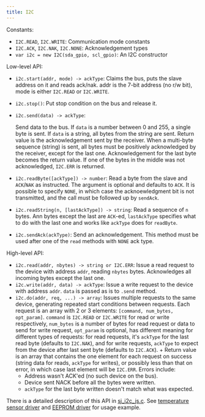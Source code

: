 ```yaml
---
title: I2C
---
```


Constants:

- `I2C.READ`, `I2C.WRITE`: Communication mode constants
- `I2C.ACK`, `I2C.NAK`, `I2C.NONE`: Acknowledgement types
- `var i2c = new I2C(sda_gpio, scl_gpio)`: An I2C constructor

Low-level API:

- `i2c.start(addr, mode) -> ackType`: Claims the bus, puts the slave address on
  it and reads ack/nak. addr is the 7-bit address (no r/w bit), mode is either
  `I2C.READ` or `I2C.WRITE`.
- `i2c.stop()`: Put stop condition on the bus and release it.
- `i2c.send(data) -> ackType`:

  Send data to the bus. If `data` is a number between 0 and 255, a single byte
  is sent. If `data` is a string, all bytes from the string are sent. Return
  value is the acknowledgement sent by the receiver. When a multi-byte sequence
  (string) is sent, all bytes must be positively acknowledged by the receiver,
  except for the last one. Acknowledgement for the last byte becomes the return
  value. If one of the bytes in the middle was not acknowledged, `I2C.ERR` is
  returned.
- `i2c.readByte([ackType]) -> number`: Read a byte from the slave and
  `ACK`/`NAK` as instructed. The argument is optional and defaults to `ACK`. It
  is possible to specify `NONE`, in which case the acknoewledgment bit is not
  transmitted, and the call must be followed up by `sendAck`.
- `i2c.readString(n, [lastAckType]) -> string`: Read a sequence of `n` bytes.
  Ann bytes except the last are `ACK`-ed, `lastAckType` specifies what to do
  with the last one and works like `ackType` does for `readByte`.
- `i2c.sendAck(ackType)`: Send an acknowledgement. This method must be used
  after one of the `read` methods with `NONE` ack type.

High-level API:

- `i2c.read(addr, nbytes) -> string or I2C.ERR`: Issue a read request to the
  device with address `addr`, reading `nbytes` bytes. Acknowledges all incoming
  bytes except the last one.
- `i2c.write(addr, data) -> ackType`: Issue a write request to the device with
  address `addr`.  `data` is passed as is to `.send` method.
- `i2c.do(addr, req, ...) -> array`: Issues multiple requests to the same
  device, generating repeated start conditions between requests. Each request
  is an array with 2 or 3 elements: `[command, num_bytes, opt_param]`.
  `command` is `I2C.READ` or `I2C.WRITE` for read or write respectively,
  `num_bytes` is a number of bytes for read request or data to send for write
  request, `opt_param` is optional, has different meaning for different types
  of requests: for read requests, it's `ackType` for the last read byte
  (defaults to `I2C.NAK`), and for write requests, `ackType` to expect from the
  device after last sent byte (defaults to `I2C.ACK`). + Return value is an
  array that contains the one element for each request on success (string data
  for reads, `ackType` for writes), or possibly less than that on error, in
  which case last element will be `I2C.ERR`. Errors include:
    * Address wasn't ACK'ed (no such device on the bus).
    * Device sent NACK before all the bytes were written.
    * `ackType` for the last byte written doesn't match what was expected.

There is a detailed description of this API in
[sj_i2c_js.c](https://github.com/cesanta/iot/blob/master/src/sj_i2c_js.c).
See [temperature sensor
driver](https://github.com/cesanta/iot/blob/master/platforms/esp8266/fs/MCP9808.js)
and [EEPROM
driver](https://github.com/cesanta/iot/blob/master/platforms/esp8266/fs/MC24FC.js)
for usage example.
